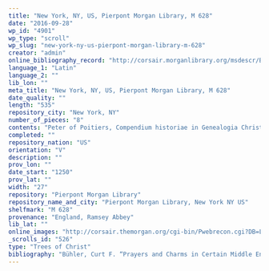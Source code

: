 ```yaml
---
title: "New York, NY, US, Pierpont Morgan Library, M 628"
date: "2016-09-28"
wp_id: "4901"
wp_type: "scroll"
wp_slug: "new-york-ny-us-pierpont-morgan-library-m-628"
creator: "admin"
online_bibliography_record: "http://corsair.morganlibrary.org/msdescr/BBM0628a.pdf"
language_1: "Latin"
language_2: ""
lib_lon: ""
meta_title: "New York, NY, US, Pierpont Morgan Library, M 628"
date_quality: ""
length: "535"
repository_city: "New York, NY"
number_of_pieces: "8"
contents: "Peter of Poitiers, Compendium historiae in Genealogia Christi."
completed: ""
repository_nation: "US"
orientation: "V"
description: ""
prov_lon: ""
date_start: "1250"
prov_lat: ""
width: "27"
repository: "Pierpont Morgan Library"
repository_name_and_city: "Pierpont Morgan Library, New York NY US"
shelfmark: "M 628"
provenance: "England, Ramsey Abbey"
lib_lat: ""
online_images: "http://corsair.themorgan.org/cgi-bin/Pwebrecon.cgi?DB=Local&Search_Arg=%22ms+m.628%22+ica&Search_Code=GKEY^&CNT=50&HIST=1"
_scrolls_id: "526"
type: "Trees of Christ"
bibliography: "Bühler, Curt F. “Prayers and Charms in Certain Middle English Scrolls.” Speculum 39, no. 2 (1964): 270–78. Cahn, Walter. “The Allegorical Menorah.” In Tributes in Honor of James H. Marrow: Studies in Painting and Manuscript Illumination of the Late Middle Ages and Northern Renaissance, edited by Jeffrey F. Hamburger and A. S. Korteweg, 117–26. London: Harvey Miller, 2006."
---
```



